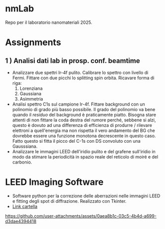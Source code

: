 # nmLab
 Repo per il laboratorio nanomateriali 2025.

# Assignments
## 1 ) Analisi dati lab in prosp. conf. beamtime 
-  Analizzare due spettri Ir-4f pulito. Calibrare lo spettro con livello di Fermi. Fittare con due picchi lo splitting spin orbita. 
Ricavare forma di riga: 
    1. Lorenziana
    2. Gaussiana
    3. Asimmetria
- Analisi spettro C1s sul campione Ir-4f. Fittare background con un polinomio di grado più basso possibile. Il grado del polinomio va bene quando il *residuo* del background è praticamente piatto.
Bisogna stare attenti di non fittare la coda destra del rumore perché, sebbene si alzi, questo è dovuto ad una differenza di efficienza di produrre / rilevare elettroni a quell'energia ma non rispetta il vero andamento del BG che dovrebbe essere una funzione monotona decrescente in questo caso.
Fatto questo si fitta il picco del C-1s con DS convoluto con una Gausssiana. 
- Analizzare le immagini LEED dell'iridio pulito e del grafene sull'iridio in modo da stimare la periodicità in spazio reale del reticolo di moiré e del carbonio. 

# LEED Imaging Software
- Software python per la correzione delle aberrazioni nelle immagini LEED e fitting degli spot di diffrazione. Realizzato con Tkinter.
- [Link cartella](Ele_Marco_Simo_Tino/LEEDAnalysis)

https://github.com/user-attachments/assets/0aea8b1c-03c5-4b4d-a699-d3dae4394418

